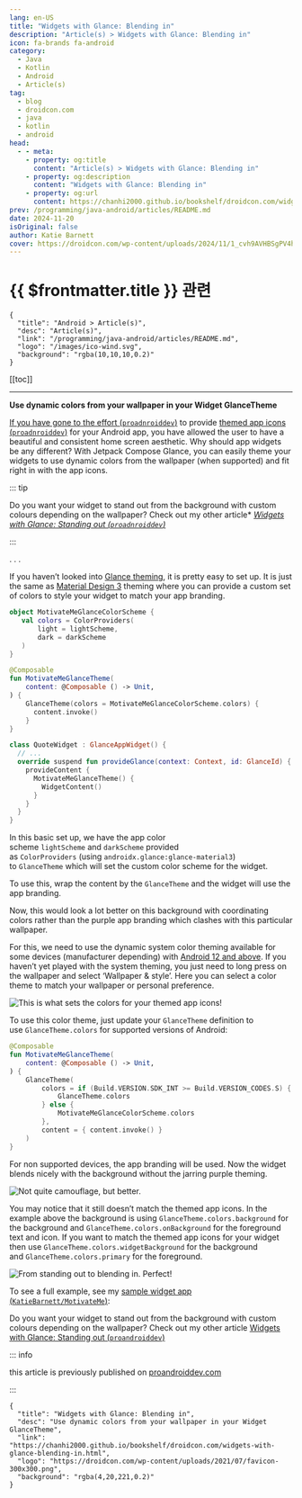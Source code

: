 ```yaml
---
lang: en-US
title: "Widgets with Glance: Blending in"
description: "Article(s) > Widgets with Glance: Blending in"
icon: fa-brands fa-android
category:
  - Java
  - Kotlin
  - Android
  - Article(s)
tag:
  - blog
  - droidcon.com
  - java
  - kotlin
  - android
head:
  - - meta:
    - property: og:title
      content: "Article(s) > Widgets with Glance: Blending in"
    - property: og:description
      content: "Widgets with Glance: Blending in"
    - property: og:url
      content: https://chanhi2000.github.io/bookshelf/droidcon.com/widgets-with-glance-blending-in.html
prev: /programming/java-android/articles/README.md
date: 2024-11-20
isOriginal: false
author: Katie Barnett
cover: https://droidcon.com/wp-content/uploads/2024/11/1_cvh9AVHBSgPV4h8PggKlvw.webp
---
```


# {{ $frontmatter.title }} 관련

```component VPCard
{
  "title": "Android > Article(s)",
  "desc": "Article(s)",
  "link": "/programming/java-android/articles/README.md",
  "logo": "/images/ico-wind.svg",
  "background": "rgba(10,10,10,0.2)"
}
```

[[toc]]

---

<SiteInfo
  name="Widgets with Glance: Blending in"
  desc="Use dynamic colors from your wallpaper in your Widget GlanceTheme"
  url="https://droidcon.com/widgets-with-glance-blending-in"
  logo="https://droidcon.com/wp-content/uploads/2021/07/favicon-300x300.png"
  preview="https://droidcon.com/wp-content/uploads/2024/11/1_cvh9AVHBSgPV4h8PggKlvw.webp"/>

**Use dynamic colors from your wallpaper in your Widget GlanceTheme**

[If you have gone to the effort (<FontIcon icon="fa-brands fa-medium"/>`proadnroiddev`)](https://proandroiddev.com/widgets-with-glance-standing-out-33834eee2dee) to provide [themed app icons (<FontIcon icon="fa-brands fa-medium"/>`proadnroiddev`)](https://medium.com/proandroiddev/its-time-for-an-app-icon-makeover-107ccbb506eb) for your Android app, you have allowed the user to have a beautiful and consistent home screen aesthetic. Why should app widgets be any different? With Jetpack Compose Glance, you can easily theme your widgets to use dynamic colors from the wallpaper (when supported) and fit right in with the app icons.

::: tip

Do you want your widget to stand out from the background with custom colours depending on the wallpaper? Check out my other article* [*Widgets with Glance: Standing out (<FontIcon icon="fa-brands fa-medium"/>`proadnroiddev`)*](https://proandroiddev.com/widgets-with-glance-standing-out-33834eee2dee)

<SiteInfo
  name="Widgets with Glance: Standing out"
  desc="Detect wallpaper colors so transparent widgets do not get lost in the background"
  url="https://proandroiddev.com/widgets-with-glance-standing-out-33834eee2dee/"
  logo="https://miro.medium.com/v2/resize:fill:256:256/1*A8VytPZQhvUf_MG6hm_Dlw.png"
  preview="https://miro.medium.com/v2/resize:fit:1200/1*mky0GpsMOkUNapd6diKK2A.jpeg"/>

:::

. . .

If you haven’t looked into [<FontIcon icon="fa-brands fa-android"/>Glance theming](https://developer.android.com/develop/ui/compose/glance/theme), it is pretty easy to set up. It is just the same as [<FontIcon icon="fa-brands fa-android"/>Material Design 3](https://developer.android.com/develop/ui/compose/designsystems/material3) theming where you can provide a custom set of colors to style your widget to match your app branding.

```kotlin title="MotivateMeGlanceTheme.kt"
object MotivateMeGlanceColorScheme {
   val colors = ColorProviders(
       light = lightScheme,
       dark = darkScheme
   )
}

@Composable
fun MotivateMeGlanceTheme(
    content: @Composable () -> Unit,
) {
    GlanceTheme(colors = MotivateMeGlanceColorScheme.colors) {
      content.invoke() 
    }
}

class QuoteWidget : GlanceAppWidget() {
  // ...
  override suspend fun provideGlance(context: Context, id: GlanceId) {
    provideContent {
      MotivateMeGlanceTheme() { 
        WidgetContent()
      }
    }
  }
}
```

<!-- @include: https://gist.github.com/KatieBarnett/e6ead24c8afb4cb19c1089613bc092ee/raw/54ccca785faedfae9e16fa4814d9d2fdfdfa6f56/MotivateMeGlanceTheme.kt -->

In this basic set up, we have the app color scheme `lightScheme` and `darkScheme` provided as `ColorProviders` (using `androidx.glance:glance-material3`) to `GlanceTheme` which will set the custom color scheme for the widget.

To use this, wrap the content by the `GlanceTheme` and the widget will use the app branding.

Now, this would look a lot better on this background with coordinating colors rather than the purple app branding which clashes with this particular wallpaper.

For this, we need to use the dynamic system color theming available for some devices (manufacturer depending) with [<FontIcon icon="fa-brands fa-android"/>Android 12 and above](https://android.com/intl/en_au/android-12/#a12-color-reimagined). If you haven’t yet played with the system theming, you just need to long press on the wallpaper and select ‘Wallpaper & style’. Here you can select a color theme to match your wallpaper or personal preference.

![This is what sets the colors for your themed app icons!](https://droidcon.com/wp-content/uploads/2024/11/2-1.webp)

To use this color theme, just update your `GlanceTheme` definition to use `GlanceTheme.colors` for supported versions of Android:

```kotlin title="MotivateMeGlanceTheme.kt"
@Composable
fun MotivateMeGlanceTheme(
    content: @Composable () -> Unit,
) {
    GlanceTheme(
        colors = if (Build.VERSION.SDK_INT >= Build.VERSION_CODES.S) {
            GlanceTheme.colors
        } else {
            MotivateMeGlanceColorScheme.colors
        },
        content = { content.invoke() }
    )
}
```

<!-- @include: https://gist.github.com/KatieBarnett/27c0f401e42847e475d7f561ddb925f6/raw/a7acff565420183a3f7c47a5d4678a066daf11ab/MotivateMeGlanceTheme.kt -->

For non supported devices, the app branding will be used. Now the widget blends nicely with the background without the jarring purple theming.

![Not quite camouflage, but better.](https://droidcon.com/wp-content/uploads/2024/11/3-1.webp)

You may notice that it still doesn’t match the themed app icons. In the example above the background is using `GlanceTheme.colors.background` for the background and `GlanceTheme.colors.onBackground` for the foreground text and icon. If you want to match the themed app icons for your widget then use `GlanceTheme.colors.widgetBackground` for the background and `GlanceTheme.colors.primary` for the foreground.

![From standing out to blending in. Perfect!](https://droidcon.com/wp-content/uploads/2024/11/4-1-1024x614.webp)

To see a full example, see my [sample widget app (<FontIcon icon="iconfont icon-github"/>`KatieBarnett/MotivateMe`)](https://github.com/KatieBarnett/MotivateMe/tree/workshop/Activity-11):

<SiteInfo
  name="KatieBarnett/MotivateMe"
  desc="Sample app for Widget Fever: A Hands-On Workshop with Jetpack Compose Glance & Gemini"
  url="https://github.com/KatieBarnett/MotivateMe/tree/workshop/Activity-11"
  logo="https://github.githubassets.com/favicons/favicon-dark.svg"
  preview="https://opengraph.githubassets.com/e48744e1af1e9e66eb80f2b5d2e02dc223574c5da2a50758e30a7af1b5bb0d3f/KatieBarnett/MotivateMe"/>

Do you want your widget to stand out from the background with custom colours depending on the wallpaper? Check out my other article [Widgets with Glance: Standing out (<FontIcon icon="fa-brands fa-medium"/>`proandroiddev`)](https://proandroiddev.com/widgets-with-glance-standing-out-33834eee2dee)

<SiteInfo
  name="Widgets with Glance: Standing out"
  desc="Detect wallpaper colors so transparent widgets do not get lost in the background"
  url="https://proandroiddev.com/widgets-with-glance-standing-out-33834eee2dee/"
  logo="https://miro.medium.com/v2/resize:fill:256:256/1*A8VytPZQhvUf_MG6hm_Dlw.png"
  preview="https://miro.medium.com/v2/resize:fit:1200/1*mky0GpsMOkUNapd6diKK2A.jpeg"/>

::: info

this article is previously published on [<FontIcon icon="fa-brands fa-medium"/>proandroiddev.com](https://proandroiddev.com/widgets-with-glance-blending-in-ae1e52a6cb6f)

<SiteInfo
  name="Widgets with Glance: Blending in"
  desc="Use dynamic colors from your wallpaper in your Widget GlanceTheme"
  url="https://proandroiddev.com/widgets-with-glance-blending-in-ae1e52a6cb6f/"
  logo="https://miro.medium.com/v2/resize:fill:256:256/1*A8VytPZQhvUf_MG6hm_Dlw.png"
  preview="https://miro.medium.com/v2/resize:fit:1200/1*1RKuGEZI9txSA9Vnjatzew.jpeg"/>

:::

<!-- TODO: add ARTICLE CARD -->
```component VPCard
{
  "title": "Widgets with Glance: Blending in",
  "desc": "Use dynamic colors from your wallpaper in your Widget GlanceTheme",
  "link": "https://chanhi2000.github.io/bookshelf/droidcon.com/widgets-with-glance-blending-in.html",
  "logo": "https://droidcon.com/wp-content/uploads/2021/07/favicon-300x300.png",
  "background": "rgba(4,20,221,0.2)"
}
```
